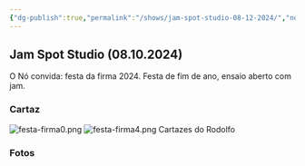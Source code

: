 ```yaml
---
{"dg-publish":true,"permalink":"/shows/jam-spot-studio-08-12-2024/","noteIcon":" "}
---
```


## Jam Spot Studio (08.10.2024)
O Nó convida: festa da firma 2024. Festa de fim de ano, ensaio aberto com jam.
### Cartaz
![festa-firma0.png](/img/user/img/festa-firma0.png)
![festa-firma4.png](/img/user/img/festa-firma4.png)
Cartazes do Rodolfo

### Fotos
